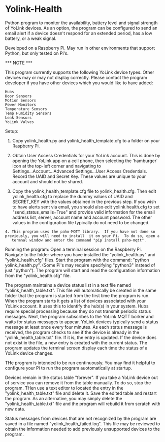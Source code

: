 # Yolink-Health
Python program to monitor the availability, battery level and signal strength of YoLink devices.  As an option, the program can
be configured to send an email alert if a device doesn't respond for an extended period, has a low battery, or a weak signal.

Developed on a Raspberry Pi.  May run in other environments that support Python, but only tested on Pi's.

*** NOTE *** 

This program currently supports the following YoLink device types.  Other devices may or may not display
correctly.  Please contact the program developer if you have other devices which you would like to have
added:

    Hubs
    Door Sensors
    Motion Sensors
    Power Monitors
    Temperature Sensors
    Temp Humidity Sensors
    Leak Sensors
    YoLink Valves

Setup:
   1. Copy yolink_health.py and yolink_health_template.cfg to a folder on your Raspberry Pi.
  
   2. Obtain User Access Credentials for your YoLink account.  This is done by opening the YoLink app on a cell phone, then selecting the 
      'hamburger' icon at the top-left corner and navigating to Settings...Account...Advanced Settings...User Access Credentials.  Record
      the UAID and Secret Key.  These values are unique to your account and should not be shared.
    
   3. Copy the yolink_health_template.cfg file to yolink_health.cfg.  Then edit yolink_health.cfg to replace the dummy values of UAID and SECRET_KEY
      with the values obtained in the previous step.  If you wish to have alerts sent via email, you should also edit yolink.health.cfg to set
      "send_status_emails=True" and provide valid information for the email address list, server, account name and account password.  The other
      values in the configuration file typically do not need to be changed.
      
    4. This program uses the paho-MQTT library.  If you have not done so previously, you will need to install  it on your Pi.  To do so, open a
       termnal window and enter the command "pip install paho-mqtt".  
     
Running the program:
   Open a terminal session on the Raspberry Pi.  Navigate to the folder where you have installed the "yolink_health.py" and "yolink_health.cfg" files.
   Start the program with the command: "python yolink_health.py".  (Some Pi's may require specifying "python3" instead of just "python").  The program
   will start and read the configuration information from the "yolink_health.cfg" file.
   
   The program maintains a device status list in a text file named "yolink_health_table.txt".  This file will automatically be created in the same
   folder that the program is started from the first time the program is run.  When the program starts it gets a list of devices associated with
   your YoLink account.  It uses this to identify the hub(s) in your system.  Hubs require special processing because they do not transmit periodic
   status messages.  Next, the program subscribes to the YoLink MQTT borker and waits for status messages to appear.  YoLink devices typically send
   a status message at least once every four minutes.  As each status message is received, the program checks to see if the device is already in
   the 'yolink_health_table.txt" file.  If it is, the entry is updated.  If the device does not exist in the file, a new entry is created with the
   current status.  The program updates the terminal screen display each time the status of a YoLink device changes.
   
   THe program is intended to be run continuously. You may find it helpful to configure your Pi to run the program auotomatically at startup.
   
   Devices remain in the status table "forever".  If you take a YoLink device out of service you can remove it from the table manually.  To do so, stop
   the program.  THen use a text editor to located the entry in the "yolink_health_table.txt" file and delete it.  Save the edited table and restart
   the program.  As an alternative, you may simply delete the "yolink_health_table.txt" file and the program will rebuild it from scratch with new data.
      
   Status messages from devices that are not recognized by the program are saved in a file named "yolink_health_failed.log".  This file may be reviewed
   to obtain the information needed to add previously unsupported devices to the program.
   
